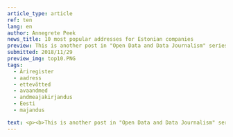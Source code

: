 ```yaml
---
article_type: article
ref: ten
lang: en
author: Annegrete Peek
news_title: 10 most popular addresses for Estonian companies
preview: This is another post in "Open Data and Data Journalism" series. What addresses are the most popular ones for companies? In the Business Register the comapny address is provided as a open data.
submitted: 2018/11/29
preview_img: top10.PNG
tags:
  - Äriregister
  - aadress
  - ettevõtted
  - avaandmed
  - andmeajakirjandus
  - Eesti
  - majandus

text: <p><b>This is another post in "Open Data and Data Journalism" series. What addresses are the most popular ones for companies? In the Business Register the comapny address is provided as a open data. The addresses will be divided into two groups - residential and commercial buildings (incl. mixed buildings).</b></p><p>There are more than 280 thousand registered companies in Estonia, but interestingly, there are no address in the Business Register for 24 thousand (8.5%) of them. Although tax debt is not the main focus of this post, we also report the number of tax debtors located at these addresses.</p><p>At the end of the post, the most popular addresses of each county are also listed.</p><p><b>Commercial buildings</b></p><style type="text/css">.tg  {border-collapse:collapse;border-spacing:0;}.tg td{font-size:14px;padding:5px 5px;border-style:solid;border-width:1px;overflow:hidden;word-break:normal;border-color:black;}.tg th{font-size:14px;font-weight:bold;padding:5px 5px;border-style:solid;border-width:1px;overflow:hidden;word-break:normal;border-color:black;}.tg .tg-0pky{border-color:inherit;text-align:left;vertical-align:top}.tg .tg-4sxv{color:#9b9b9b;border-color:inherit;text-align:left;vertical-align:top}</style><table class="tg">  <tr>    <th class="tg-0pky">Address </th>    <th class="tg-0pky"> Number of registered companies </th>    <th class="tg-4sxv"> Number of tax debtors </th>  </tr>  <tr>    <td class="tg-0pky"> Sepapaja tn 6, Tallinn </td>    <td class="tg-0pky"> 2113 </td>    <td class="tg-4sxv"> 0 </td>  </tr>  <tr>    <td class="tg-0pky"> Narva mnt 5, Tallinn </td>    <td class="tg-0pky"> 1759 </td>    <td class="tg-4sxv"> 67 </td>  </tr>  <tr>    <td class="tg-0pky"> Rävala pst 8, Tallinn </td>    <td class="tg-0pky"> 1048 </td>    <td class="tg-4sxv"> 203 </td>  </tr>  <tr>    <td class="tg-0pky"> Roosikrantsi tn 2, Tallinn </td>    <td class="tg-0pky"> 752 </td>    <td class="tg-4sxv"> 5 </td>  </tr>  <tr>    <td class="tg-0pky"> Narva mnt 7, Tallinn </td>    <td class="tg-0pky"> 654 </td>    <td class="tg-4sxv"> 10 </td>  </tr>  <tr>    <td class="tg-0pky"> Tornimäe tn 5, Tallinn </td>    <td class="tg-0pky"> 633 </td>    <td class="tg-4sxv"> 54 </td>  </tr>  <tr>    <td class="tg-0pky"> Laki tn 30, Tallinn </td>    <td class="tg-0pky"> 571 </td>    <td class="tg-4sxv"> 4 </td>  </tr>  <tr>    <td class="tg-0pky"> Ahtri tn 12, Tallinn </td>    <td class="tg-0pky"> 526 </td>    <td class="tg-4sxv"> 7 </td>  </tr>  <tr>    <td class="tg-0pky"> Rännaku pst 12, Tallinn </td>    <td class="tg-0pky"> 478 </td>    <td class="tg-4sxv"> 7 </td>  </tr>  <tr>    <td class="tg-0pky"> Tornimäe tn 7, Tallinn </td>    <td class="tg-0pky"> 469 </td>    <td class="tg-4sxv"> 23</td>  </tr></table>&nbsp;<p>These 10 addresses are shared by 3% of Estonian companies. The floor area of Sepapaja 6 house is actually 984 square meters, which makes less than half a square meter per company. What's happening at Rävala pst 8? Nearly every fifth company is a debtor to the state. In fact, at this address, there are a total of 5% of debtors published by Tax and Customs Board.</p><p><b>Residential buildings</b></p><table class="tg">  <tr>    <th class="tg-0pky">Address </th>    <th class="tg-0pky"> Number of registered companies </th>    <th class="tg-4sxv"> Number of tax debtors </th>  </tr>  <tr>    <td class="tg-0pky"> Männimäe, Pudisoo village, Harjumaa</td>    <td class="tg-0pky"> 557 </td>    <td class="tg-4sxv"> 0 </td>  </tr>  <tr>    <td class="tg-0pky"> Randla tn 13, Tallinn</td>    <td class="tg-0pky"> 313 </td>    <td class="tg-4sxv"> 6 </td>  </tr>  <tr>    <td class="tg-0pky"> Pae tn 25, Tallinn </td>    <td class="tg-0pky"> 281 </td>    <td class="tg-4sxv"> 1 </td>  </tr>  <tr>    <td class="tg-0pky"> Nurme tn 16, Tallinn </td>    <td class="tg-0pky"> 220 </td>    <td class="tg-4sxv"> 1 </td>  </tr>  <tr>    <td class="tg-0pky"> Tina tn 7, Tallinn </td>    <td class="tg-0pky"> 218 </td>    <td class="tg-4sxv"> 0 </td>  </tr>  <tr>    <td class="tg-0pky"> Kadaka pst 169a, Tallinn </td>    <td class="tg-0pky"> 209 </td>    <td class="tg-4sxv"> 0 </td>  </tr>  <tr>    <td class="tg-0pky"> Kesk-Ameerika tn 7, Tallinn </td>    <td class="tg-0pky"> 161 </td>    <td class="tg-4sxv"> 4 </td>  </tr>  <tr>    <td class="tg-0pky"> Narva mnt 38, Tallinn </td>    <td class="tg-0pky"> 132 </td>    <td class="tg-4sxv"> 0 </td>  </tr>  <tr>    <td class="tg-0pky"> Mooni tn 18, Tallinn </td>    <td class="tg-0pky"> 124 </td>    <td class="tg-4sxv"> 3 </td>  </tr>  <tr>    <td class="tg-0pky"> Lootsi tn 3a, Tallinn </td>    <td class="tg-0pky"> 119 </td>    <td class="tg-4sxv"> 2</td>  </tr></table>&nbsp;<p>Nordic Consult, a provider of services for e-residents, operates at Männimäe. One of the services is providing a legal address.</p><p>Männimäe, Nurme tn 16 and Mooni tn 18 are detached houses. In apartment buildings (except Lootsi tn 3a and Narva mnt 38), most companies are registered (67% -94%) in one apartment. For example, there are 287 registered companies in Randla 13-201.</p><p><b>The most popular addresses of the counties</b></p><p>If the business address precision is village, it will be excluded from the analysis.</p><table class="tg">  <tr>    <th class="tg-0pky"> County </th>    <th class="tg-0pky"> Type </th>    <th class="tg-0pky"> Address </th>    <th class="tg-0pky"> Number of registered companies </th>    <th class="tg-4sxv"> Number of tax debtors </th>  </tr>  <tr>    <td class="tg-0pky"> Harju </td>    <td class="tg-0pky"> Commercial </td>    <td class="tg-0pky"> Sepapaja tn 6, Tallinn </td>    <td class="tg-0pky"> 2113 </td>    <td class="tg-4sxv"> 0 </td>  </tr>  <tr>    <td class="tg-0pky"> Harju </td>    <td class="tg-0pky"> Residential </td>    <td class="tg-0pky"> Männimäe, Pudisoo village </td>    <td class="tg-0pky"> 557 </td>    <td class="tg-4sxv"> 0 </td>  </tr>  <tr>    <td class="tg-0pky"> Hiiu </td>    <td class="tg-0pky"> Commercial </td>    <td class="tg-0pky"> Sadama tn 15, Kärdla </td>    <td class="tg-0pky"> 17 </td>    <td class="tg-4sxv"> 0 </td>  </tr>  <tr>    <td class="tg-0pky"> Hiiu </td>    <td class="tg-0pky"> Residential </td>    <td class="tg-0pky"> Pae tn 8, Kärdla </td>    <td class="tg-0pky"> 10 </td>    <td class="tg-4sxv"> 0 </td>  </tr>  <tr>    <td class="tg-0pky"> Ida-Viru </td>    <td class="tg-0pky"> Commercial </td>    <td class="tg-0pky"> Rakvere tn 5a, Jõhvi </td>    <td class="tg-0pky"> 27 </td>    <td class="tg-4sxv"> 0 </td>  </tr>  <tr>    <td class="tg-0pky"> Ida-Viru </td>    <td class="tg-0pky"> Residential </td>    <td class="tg-0pky"> Tallinna mnt 42, Narva </td>    <td class="tg-0pky"> 59 </td>    <td class="tg-4sxv"> 0 </td>  </tr>  <tr>    <td class="tg-0pky"> Jõgeva </td>    <td class="tg-0pky"> Commercial </td>    <td class="tg-0pky"> Silla tn 2, Põltsamaa </td>    <td class="tg-0pky"> 22 </td>    <td class="tg-4sxv"> 0 </td>  </tr>  <tr>    <td class="tg-0pky"> Jõgeva </td>    <td class="tg-0pky"> Residential </td>    <td class="tg-0pky"> Rohu tn 6, Jõgeva </td>    <td class="tg-0pky"> 15 </td>    <td class="tg-4sxv"> 1 </td>  </tr>  <tr>    <td class="tg-0pky"> Järva </td>    <td class="tg-0pky"> Commercial </td>    <td class="tg-0pky"> Lai tn 33, Paide </td>    <td class="tg-0pky"> 18 </td>    <td class="tg-4sxv"> 0 </td>  </tr>  <tr>    <td class="tg-0pky"> Järva </td>    <td class="tg-0pky"> Residential </td>    <td class="tg-0pky"> Ehitajate tn 6, Paide </td>    <td class="tg-0pky"> 15 </td>    <td class="tg-4sxv"> 2 </td>  </tr>  <tr>    <td class="tg-0pky"> Lääne-Viru </td>    <td class="tg-0pky"> Commercial </td>    <td class="tg-tysj"> Turu plats 3, Rakvere </td>    <td class="tg-0pky"> 25 </td>    <td class="tg-4sxv"> 2 </td>  </tr>  <tr>    <td class="tg-0pky"> Lääne-Viru </td>    <td class="tg-0pky"> Residential </td>    <td class="tg-tysj"> Tuisu tn 20, Rakvere </td>    <td class="tg-0pky"> 51 </td>    <td class="tg-4sxv"> 0 </td>  </tr>  <tr>    <td class="tg-0pky"> Lääne </td>    <td class="tg-0pky"> Commercial </td>    <td class="tg-tysj"> Kastani tn 7  </td>    <td class="tg-0pky"> 19 </td>    <td class="tg-4sxv"> 0 </td>  </tr>  <tr>    <td class="tg-0pky"> Lääne </td>    <td class="tg-0pky"> Residential </td>    <td class="tg-tysj"> Mulla tn 10, Haapsalu </td>    <td class="tg-0pky"> 20 </td>    <td class="tg-4sxv"> 2 </td>  </tr>  <tr>    <td class="tg-0pky"> Põlva </td>    <td class="tg-0pky"> Commercial </td>    <td class="tg-tysj"> Uus tn 2, Põlva </td>    <td class="tg-0pky"> 29 </td>    <td class="tg-4sxv"> 0 </td>  </tr>  <tr>    <td class="tg-0pky"> Põlva </td>    <td class="tg-0pky"> Residential </td>    <td class="tg-tysj"> Pihlaka tn 11, Põlva </td>    <td class="tg-0pky"> 19 </td>    <td class="tg-4sxv"> 0 </td>  </tr>  <tr>    <td class="tg-0pky"> Pärnu </td>    <td class="tg-0pky"> Commercial </td>    <td class="tg-tysj"> Papiniidu tn 5, Pärnu </td>    <td class="tg-0pky"> 88 </td>    <td class="tg-4sxv"> 8 </td>  </tr>  <tr>    <td class="tg-0pky"> Pärnu </td>    <td class="tg-0pky"> Residential </td>    <td class="tg-tysj"> Kuldse Kodu tn 5, Pärnu </td>    <td class="tg-0pky"> 71 </td>    <td class="tg-4sxv"> 1 </td>  </tr>  <tr>    <td class="tg-0pky"> Rapla </td>    <td class="tg-0pky"> Commercial </td>    <td class="tg-tysj"> Tallinna mnt 22, Rapla </td>    <td class="tg-0pky"> 25 </td>    <td class="tg-4sxv"> 10 </td>  </tr>  <tr>    <td class="tg-0pky"> Rapla </td>    <td class="tg-0pky"> Residential </td>    <td class="tg-tysj"> Pargi tn 1, Alu village </td>    <td class="tg-0pky"> 23 </td>    <td class="tg-4sxv"> 1 </td>  </tr>  <tr>    <td class="tg-0pky"> Saare </td>    <td class="tg-0pky"> Commercial </td>    <td class="tg-tysj"> Lossi tn 3, Kuressaare </td>    <td class="tg-0pky"> 86 </td>    <td class="tg-4sxv"> 0 </td>  </tr>  <tr>    <td class="tg-0pky"> Saare </td>    <td class="tg-0pky"> Residential </td>    <td class="tg-tysj"> Tallinna tn 17, Kuressaare </td>    <td class="tg-0pky"> 53 </td>    <td class="tg-4sxv"> 0 </td>  </tr>  <tr>    <td class="tg-0pky"> Tartu </td>    <td class="tg-0pky"> Commercial </td>    <td class="tg-tysj"> Ülikooli tn 6a, Tartu </td>    <td class="tg-0pky"> 383 </td>    <td class="tg-4sxv"> 3 </td>  </tr>  <tr>    <td class="tg-0pky"> Tartu </td>    <td class="tg-0pky"> Residential </td>    <td class="tg-tysj"> Kasela, Soinaste village </td>    <td class="tg-0pky"> 107 </td>    <td class="tg-4sxv"> 0 </td>  </tr>  <tr>    <td class="tg-0pky"> Valga </td>    <td class="tg-0pky"> Commercial </td>    <td class="tg-tysj"> Metsa tn 21, Valga </td>    <td class="tg-0pky"> 16 </td>    <td class="tg-4sxv"> 10 </td>  </tr>  <tr>    <td class="tg-0pky"> Valga </td>    <td class="tg-0pky"> Residential </td>    <td class="tg-tysj"> Tähe tn 16a, Valga </td>    <td class="tg-0pky"> 17 </td>    <td class="tg-4sxv"> 0 </td>  </tr>  <tr>    <td class="tg-0pky"> Viljandi </td>    <td class="tg-0pky"> Commercial </td>    <td class="tg-tysj"> C.R.Jakobsoni tn 11, Viljandi </td>    <td class="tg-0pky"> 54 </td>    <td class="tg-4sxv"> 1 </td>  </tr>  <tr>    <td class="tg-0pky"> Viljandi </td>    <td class="tg-0pky"> Residential </td>    <td class="tg-tysj"> Posti tn 20, Viljandi </td>    <td class="tg-0pky"> 18 </td>    <td class="tg-4sxv"> 0 </td>  </tr>  <tr>    <td class="tg-0pky"> Võru </td>    <td class="tg-0pky"> Commercial </td>    <td class="tg-tysj"> Jüri tn 19a, Võru </td>    <td class="tg-0pky"> 27 </td>    <td class="tg-4sxv"> 1 </td>  </tr>  <tr>    <td class="tg-0pky"> Võru </td>    <td class="tg-0pky"> Residential </td>    <td class="tg-tysj"> Paju tn 20, Võru </td>    <td class="tg-0pky"> 17 </td>    <td class="tg-4sxv"> 0</td>  </tr></table><p>In four counties - Ida-Viru, Lääne-Viru, Lääne, Valga - most popular addresses used are for residential buildings, not the commercial buildings.</p><p>For addition, Tanel Jairus illustrated the Business Register data <a href="https://user-images.githubusercontent.com/20944139/49020231-a166ec00-f198-11e8-8bfc-73716ed7414a.png" target="_blank">here</a>.</p><p><em>The Open Data Portal's content is created as part of the EU structural funds' programme 'Raising Awareness of Information Society' which is financed through the EU Regional Development Fund. Project activities are carried out by the Open Knowledge Estonia NGO.</em></p> <blockquote><p>Sources:</p> <p><a href="https://opendata.riik.ee/andmehulgad/ariregister/" target="_blank">https://opendata.riik.ee/andmehulgad/ariregister/</a></p> <p><a href="https://avaandmed.ehr.ee" target="_blank">https://avaandmed.ehr.ee</a></p> <p><a href="https://www.emta.ee/et/kontaktid-ja-ametist/maksulaekumine-statistika/maksuvolglaste-nimekiri" target="_blank">https://www.emta.ee/et/kontaktid-ja-ametist/maksulaekumine-statistika/maksuvolglaste-nimekiri</a></p> <p><a href="https://github.com/okestonia/Data-Viz-Protos/tree/master/arireg-aadressid" target="_blank">https://github.com/okestonia/Data-Viz-Protos/tree/master/arireg-aadressid</a></p> </blockquote>
---
```

